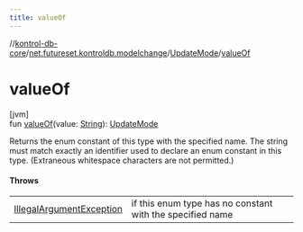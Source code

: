 ```yaml
---
title: valueOf
---
```

//[kontrol-db-core](../../../index.html)/[net.futureset.kontroldb.modelchange](../index.html)/[UpdateMode](index.html)/[valueOf](value-of.html)



# valueOf



[jvm]\
fun [valueOf](value-of.html)(value: [String](https://kotlinlang.org/api/latest/jvm/stdlib/kotlin/-string/index.html)): [UpdateMode](index.html)



Returns the enum constant of this type with the specified name. The string must match exactly an identifier used to declare an enum constant in this type. (Extraneous whitespace characters are not permitted.)



#### Throws


| | |
|---|---|
| [IllegalArgumentException](https://kotlinlang.org/api/latest/jvm/stdlib/kotlin/-illegal-argument-exception/index.html) | if this enum type has no constant with the specified name |



